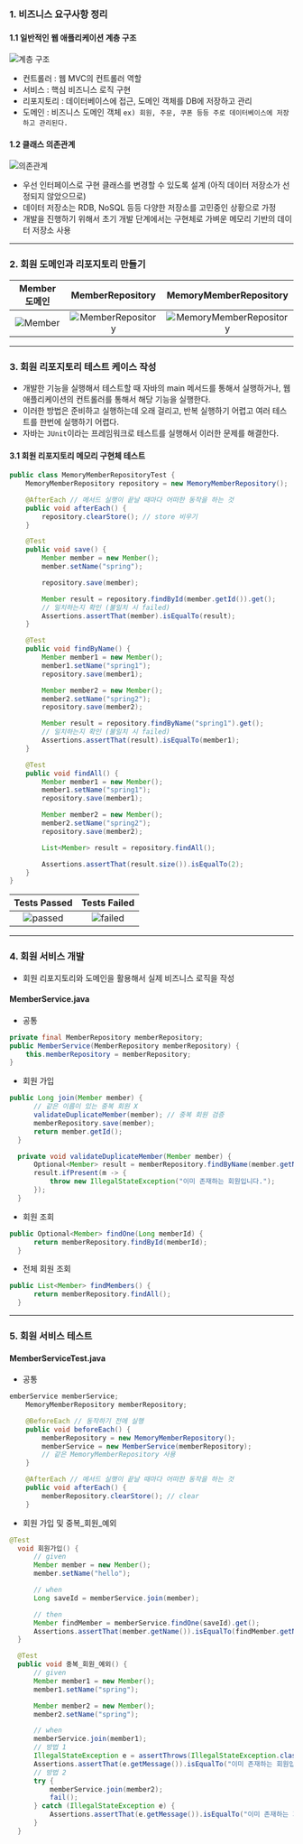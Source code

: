 ### 1. 비즈니스 요구사항 정리
#### 1.1 일반적인 웹 애플리케이션 계층 구조
![계층 구조](https://user-images.githubusercontent.com/54324782/177292968-c0a00ad1-27de-4a3f-97c1-d0127a94237e.png)
  - 컨트롤러 : 웹 MVC의 컨트롤러 역할
  - 서비스 : 핵심 비즈니스 로직 구현
  - 리포지토리 : 데이터베이스에 접근, 도메인 객체를 DB에 저장하고 관리
  - 도메인 : 비즈니스 도메인 객체 `ex) 회원, 주문, 쿠폰 등등 주로 데이터베이스에 저장하고 관리된다.`

#### 1.2 클래스 의존관계
![의존관계](https://user-images.githubusercontent.com/54324782/177294552-0ccae657-76b7-4674-96f4-d78fcaf1d960.png)
  - 우선 인터페이스로 구현 클래스를 변경할 수 있도록 설계 (아직 데이터 저장소가 선정되지 않았으므로)
  - 데이터 저장소는 RDB, NoSQL 등등 다양한 저장소를 고민중인 상황으로 가정
  - 개발을 진행하기 위해서 초기 개발 단계에서는 구현체로 가벼운 메모리 기반의 데이터 저장소 사용

- - -

### 2. 회원 도메인과 리포지토리 만들기
| Member 도메인 | MemberRepository | MemoryMemberRepository | 
|:--------:|:--------:|:--------:|
![Member](https://user-images.githubusercontent.com/54324782/177299821-3710a97d-9e10-480e-ba0e-b241f77d6802.png)| ![MemberRepository](https://user-images.githubusercontent.com/54324782/177299906-bdb80ec5-f265-4a05-9869-d9c186275668.png)| ![MemoryMemberRepository](https://user-images.githubusercontent.com/54324782/177299994-180e0bda-16db-4bb6-8250-09d4ceb27135.png)

- - -

### 3. 회원 리포지토리 테스트 케이스 작성
- 개발한 기능을 실행해서 테스트할 때 자바의 main 메서드를 통해서 실행하거나, 웹 애플리케이션의 컨트롤러를 통해서 해당 기능을 실행한다.
- 이러한 방법은 준비하고 실행하는데 오래 걸리고, 반복 실행하기 어렵고 여러 테스트를 한번에 실행하기 어렵다.
- 자바는 `JUnit`이라는 프레임워크로 테스트를 실행해서 이러한 문제를 해결한다.
#### 3.1 회원 리포지토리 메모리 구현체 테스트
````java
public class MemoryMemberRepositoryTest {
    MemoryMemberRepository repository = new MemoryMemberRepository();

    @AfterEach // 메서드 실행이 끝날 때마다 어떠한 동작을 하는 것
    public void afterEach() {
        repository.clearStore(); // store 비우기
    }

    @Test
    public void save() {
        Member member = new Member();
        member.setName("spring");

        repository.save(member);

        Member result = repository.findById(member.getId()).get();
        // 일치하는지 확인 (불일치 시 failed)
        Assertions.assertThat(member).isEqualTo(result);
    }

    @Test
    public void findByName() {
        Member member1 = new Member();
        member1.setName("spring1");
        repository.save(member1);

        Member member2 = new Member();
        member2.setName("spring2");
        repository.save(member2);

        Member result = repository.findByName("spring1").get();
        // 일치하는지 확인 (불일치 시 failed)
        Assertions.assertThat(result).isEqualTo(member1);
    }

    @Test
    public void findAll() {
        Member member1 = new Member();
        member1.setName("spring1");
        repository.save(member1);

        Member member2 = new Member();
        member2.setName("spring2");
        repository.save(member2);

        List<Member> result = repository.findAll();

        Assertions.assertThat(result.size()).isEqualTo(2);
    }
}

````
| Tests Passed | Tests Failed | 
|:--------:|:--------:|
![passed](https://user-images.githubusercontent.com/54324782/177305155-0d72a0d5-006d-457b-860e-dc86685b9cd0.png)| ![failed](https://user-images.githubusercontent.com/54324782/177305286-75f3d621-3a8e-48c7-8e26-2cb096857f82.png)

- - -

### 4. 회원 서비스 개발
  - 회원 리포지토리와 도메인을 활용해서 실제 비즈니스 로직을 작성

#### MemberService.java
  - 공통
  ````java
  private final MemberRepository memberRepository;
  public MemberService(MemberRepository memberRepository) {
      this.memberRepository = memberRepository;
  }
  ````
  - 회원 가입
  ````java
  public Long join(Member member) {
        // 같은 이름이 있는 중복 회원 X
        validateDuplicateMember(member); // 중복 회원 검증
        memberRepository.save(member);
        return member.getId();
    }

    private void validateDuplicateMember(Member member) {
        Optional<Member> result = memberRepository.findByName(member.getName());
        result.ifPresent(m -> {
            throw new IllegalStateException("이미 존재하는 회원입니다.");
        });
    }
  ````
  - 회원 조회
  ````java
  public Optional<Member> findOne(Long memberId) {
        return memberRepository.findById(memberId);
    }
  ````
  - 전체 회원 조회
  ````java
  public List<Member> findMembers() {
        return memberRepository.findAll();
    }
  ````

- - -

### 5. 회원 서비스 테스트
#### MemberServiceTest.java
  - 공통
  ````java
  emberService memberService;
      MemoryMemberRepository memberRepository;

      @BeforeEach // 동작하기 전에 실행
      public void beforeEach() {
          memberRepository = new MemoryMemberRepository();
          memberService = new MemberService(memberRepository);
          // 같은 MemoryMemberRepository 사용
      }

      @AfterEach // 메서드 실행이 끝날 때마다 어떠한 동작을 하는 것
      public void afterEach() {
          memberRepository.clearStore(); // clear
      }

  ````
  - 회원 가입 및 중복_회원_예외
  ````java
  @Test
    void 회원가입() {
        // given
        Member member = new Member();
        member.setName("hello");

        // when
        Long saveId = memberService.join(member);

        // then
        Member findMember = memberService.findOne(saveId).get();
        Assertions.assertThat(member.getName()).isEqualTo(findMember.getName());
    }

    @Test
    public void 중복_회원_예외() {
        // given
        Member member1 = new Member();
        member1.setName("spring");

        Member member2 = new Member();
        member2.setName("spring");

        // when
        memberService.join(member1);
        // 방법 1
        IllegalStateException e = assertThrows(IllegalStateException.class, () -> memberService.join(member2));
        Assertions.assertThat(e.getMessage()).isEqualTo("이미 존재하는 회원입니다.");
        // 방법 2
        try {
            memberService.join(member2);
            fail();
        } catch (IllegalStateException e) {
            Assertions.assertThat(e.getMessage()).isEqualTo("이미 존재하는 회원입니다.");
        }
    }
  
  ````
